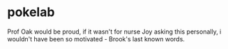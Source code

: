 # pokelab
Prof Oak would be proud, if it wasn't for nurse Joy asking this personally, i wouldn't have been so motivated - Brook's last known words.
